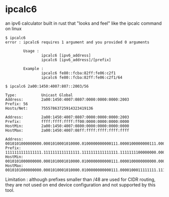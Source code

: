 # ipcalc6
an ipv6 calculator built in rust that "looks and feel" like the ipcalc command on linux

```
$ ipcalc6
error : ipcalc6 requires 1 argument and you provided 0 arguments

        Usage :
                ipcalc6 [ipv6_address]
                ipcalc6 [ipv6_address]/[prefix]

        Example :
                ipcalc6 fe80::fcba:82ff:fe06:c2f1
                ipcalc6 fe80::fcba:82ff:fe06:c2f1/64
```

```
$ ipcalc6 2a00:1450:4007:807::2003/56

Type:           Unicast Global
Address:        2a00:1450:4007:0807:0000:0000:0000:2003         Prefix: 56
Hosts/Net:      75557863725914323419136

Address:        2a00:1450:4007:0807:0000:0000:0000:2003
Prefix:         ffff:ffff:ffff:ff00:0000:0000:0000:0000
HostMin:        2a00:1450:4007:0800:0000:0000:0000:0000
HostMax:        2a00:1450:4007:08ff:ffff:ffff:ffff:ffff

Address:        0010101000000000.0001010001010000.0100000000000111.0000100000000111.0000000000000000.0000000000000000.0000000000000000.0010000000000011
Prefix:         1111111111111111.1111111111111111.1111111111111111.1111111100000000.0000000000000000.0000000000000000.0000000000000000.0000000000000000
HostMin:        0010101000000000.0001010001010000.0100000000000111.0000100000000000.0000000000000000.0000000000000000.0000000000000000.0000000000000000
HostMax:        0010101000000000.0001010001010000.0100000000000111.0000100011111111.1111111111111111.1111111111111111.1111111111111111.1111111111111111

```

Limitation : although prefixes smaller than /48 are used for CIDR routing, they are not used on end device configuration and not supported by this tool.
